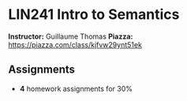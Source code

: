 # LIN241 Intro to Semantics

**Instructor:** Guillaume Thomas
**Piazza:** https://piazza.com/class/kjfvw29ynt51ek

## Assignments
* **4** homework assignments for 30%

